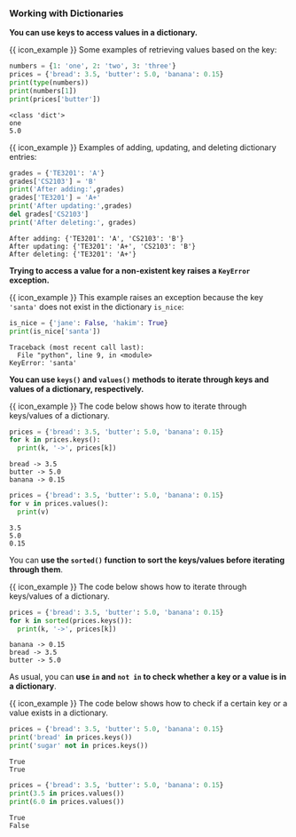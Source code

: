 ### Working with Dictionaries

**You can use keys to access values in a dictionary.**

<box>

{{ icon_example }} Some examples of retrieving values based on the key:

<include src="inputOutput.md" var-align="middle" boilerplate>
<span id="input">

```python
numbers = {1: 'one', 2: 'two', 3: 'three'}
prices = {'bread': 3.5, 'butter': 5.0, 'banana': 0.15}
print(type(numbers))
print(numbers[1])
print(prices['butter'])
```
</span>
<span id="output">

```
<class 'dict'>
one
5.0
```
</span>
</include>

{{ icon_example }} Examples of adding, updating, and deleting dictionary entries:

<include src="inputOutput.md" boilerplate>
<span id="input">

```python
grades = {'TE3201': 'A'}
grades['CS2103'] = 'B'
print('After adding:',grades)
grades['TE3201'] = 'A+'
print('After updating:',grades)
del grades['CS2103']
print('After deleting:', grades)
```
</span>
<span id="output">

```
After adding: {'TE3201': 'A', 'CS2103': 'B'}
After updating: {'TE3201': 'A+', 'CS2103': 'B'}
After deleting: {'TE3201': 'A+'}
```
</span>
</include>

</box>

<panel type="danger" header=":muscle: Exercise: Get Set Delete Score" expanded no-close>
  <include src="e-getSetDeleteScore.md" />
</panel><p/>

**Trying to access a value for a non-existent key raises a `KeyError` exception.**

<box>

{{ icon_example }} This example raises an exception because the key `'santa'` does not exist in the dictionary `is_nice`:

<include src="inputOutput.md" var-align="top" boilerplate>
<span id="input">

```python
is_nice = {'jane': False, 'hakim': True}
print(is_nice['santa'])
```
</span>
<span id="output">

```
Traceback (most recent call last):
  File "python", line 9, in <module>
KeyError: 'santa'
```
</span>
</include>

</box>

<panel type="danger" header=":muscle: Exercise: Get Score with Error Handling" expanded no-close>
  <include src="e-getScoreWithErrorHandling.md" />
</panel><p/>

**You can use `keys()` and `values()` methods to iterate through keys and values of a dictionary, respectively.**

<box>

{{ icon_example }} The code below shows how to iterate through keys/values of a dictionary.

<include src="inputOutput.md" boilerplate>
<span id="input">

```python
prices = {'bread': 3.5, 'butter': 5.0, 'banana': 0.15}
for k in prices.keys():
  print(k, '->', prices[k])
```
</span>
<span id="output">

```
bread -> 3.5
butter -> 5.0
banana -> 0.15
```
</span>
</include>

<include src="inputOutput.md" boilerplate>
<span id="input">

```python
prices = {'bread': 3.5, 'butter': 5.0, 'banana': 0.15}
for v in prices.values():
  print(v)
```
</span>
<span id="output">

```
3.5
5.0
0.15
```
</span>
</include>

</box>

You can **use the `sorted()` function to sort the keys/values before iterating through them**.

<box>

{{ icon_example }} The code below shows how to iterate through keys/values of a dictionary.

<include src="inputOutput.md" boilerplate>
<span id="input">

```python
prices = {'bread': 3.5, 'butter': 5.0, 'banana': 0.15}
for k in sorted(prices.keys()):
  print(k, '->', prices[k])
```
</span>
<span id="output">

```
banana -> 0.15
bread -> 3.5
butter -> 5.0
```
</span>
</include>

</box>

<panel type="danger" header=":muscle: Exercise: Print Scorecard" expanded no-close>
  <include src="e-printScorecard.md" />
</panel><p/>

As usual, you can **use `in` and `not in` to check whether a key or a value is in a dictionary**.

<box>

{{ icon_example }} The code below shows how to check if a certain key or a value exists in a dictionary.

<include src="inputOutput.md" boilerplate>
<span id="input">

```python
prices = {'bread': 3.5, 'butter': 5.0, 'banana': 0.15}
print('bread' in prices.keys())
print('sugar' not in prices.keys())
```
</span>
<span id="output">

```
True
True
```
</span>
</include>

<include src="inputOutput.md" boilerplate>
<span id="input">

```python
prices = {'bread': 3.5, 'butter': 5.0, 'banana': 0.15}
print(3.5 in prices.values())
print(6.0 in prices.values())
```
</span>
<span id="output">

```
True
False
```
</span>
</include>

</box>

<include src="tryYourOwn.md" boilerplate var-program="dictionaries-workingWith" />

<panel type="danger" header=":muscle: Exercise: Add Bonus" expanded no-close>
  <include src="e-addBonus.md" />
</panel><p/>